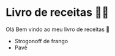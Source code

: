 # Livro de receitas :man_cook:

Olá Bem vindo ao meu livro de receitas :wave:

- Strogonoff de frango
- Pavê

